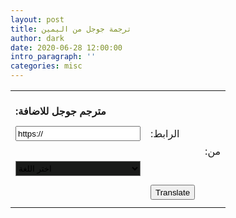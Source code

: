 ```yaml
---
layout: post
title: ترجمة جوجل من اليمين
author: dark
date: 2020-06-28 12:00:00
intro_paragraph: ''
categories: misc
---
```


<style>
strong,td{
    direction:trl;
}
select{
        background-color: #191A19;
}
</style>


<form method="post" action="https://www.lexicool.com/ws-trans-execute.asp" target="_blank">
<table>
<tr><td colspan="2"><br/><strong>:مترجم جوجل للاضافة</strong></td></tr>
<tr><td colspan="2" style="height:8px;"></td></tr>
<tr><td><input name="u" type="text" value="https://" style="height:24px;width:200px;" /></td><td>:الرابط</td></tr>
<tr><td colspan="2" style="height:8px;"></td><td>:من</td></tr>
<tr><td><select style="height:24px;width:100%;max-width:200px;" name="sl">
<option value="auto" selected="selected">اختر اللغة</option>
<option value="zh-CN">الصينية</option>
<option value="en">الانجليزية</option>
</select>
</td></tr>
<tr style="display:none;"><td>ألى:&nbsp;</td><td><select style="height:24px;width:100%;max-width:200px" name="tl">
<option value="ar" selected="selected">Arabic</option>
</select>
</td></tr>
<tr><td colspan="2" style="height:8px;"><input name="il" type="hidden" value="en"></td></tr>
<tr><td></td><td><input style="height:24px;" name="submit" type="submit" value="Translate"/></td></tr>
<tr><td colspan="2" style="height:8px;"></td></tr>
</table>
</form>
<table>
</table>